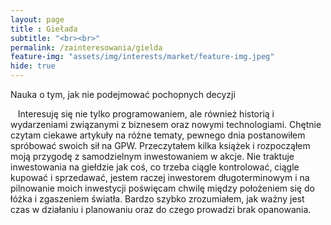 ```yaml
--- 
layout: page 
title : Giełada 
subtitle: "<br><br>"
permalink: /zainteresowania/gielda
feature-img: "assets/img/interests/market/feature-img.jpeg"
hide: true
---
```


<p class="text-success">
Nauka o tym, jak nie podejmować pochopnych decyzji
</p>

<font class="base-font-size">
&nbsp;&nbsp;&nbsp;Interesuję się nie tylko programowaniem, ale również historią i wydarzeniami związanymi z biznesem oraz nowymi technologiami. Chętnie czytam ciekawe artykuły na różne tematy, pewnego dnia postanowiłem spróbować swoich sił na GPW. Przeczytałem kilka książek i rozpocząłem moją przygodę z samodzielnym inwestowaniem w akcje. Nie traktuje inwestowania na giełdzie jak coś, co trzeba ciągle kontrolować, ciągle kupować i sprzedawać, jestem raczej inwestorem długoterminowym i na pilnowanie moich inwestycji poświęcam chwilę między położeniem się do łóżka i zgaszeniem światła. Bardzo szybko zrozumiałem, jak ważny jest czas w działaniu i planowaniu oraz do czego prowadzi brak opanowania.
</font>